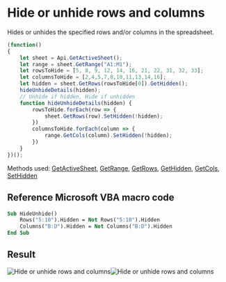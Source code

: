 # Hide or unhide rows and columns

Hides or unhides the specified rows and/or columns in the spreadsheet.

<!-- This code snippet is shown in the screenshot. -->

<!-- eslint-skip -->

```ts
(function()
{
    let sheet = Api.GetActiveSheet();
    let range = sheet.GetRange("A1:M1");
    let rowsToHide = [5, 8, 9, 12, 14, 16, 21, 22, 31, 32, 33];
    let columnsToHide = [2,4,5,7,8,10,11,13,14,16];
    let hidden = sheet.GetRows(rowsToHide[0]).GetHidden();
    hideUnhideDetails(hidden);
    // Unhide if hidden, Hide if unhidden
    function hideUnhideDetails(hidden) {
        rowsToHide.forEach(row => {
            sheet.GetRows(row).SetHidden(!hidden);
        })
        columnsToHide.forEach(column => {
            range.GetCols(column).SetHidden(!hidden);
        })
    }
})();
```

Methods used: [GetActiveSheet](/site/docs/office-api/usage-api/spreadsheet-api/Api/Methods/GetActiveSheet.md), [GetRange](/site/docs/office-api/usage-api/spreadsheet-api/ApiWorksheet/Methods/GetRange.md), [GetRows](/site/docs/office-api/usage-api/spreadsheet-api/ApiWorksheet/Methods/GetRows.md), [GetHidden](/site/docs/office-api/usage-api/spreadsheet-api/ApiRange/Methods/GetHidden.md), [GetCols](/site/docs/office-api/usage-api/spreadsheet-api/ApiRange/Methods/GetCols.md), [SetHidden](/site/docs/office-api/usage-api/spreadsheet-api/ApiRange/Methods/SetHidden.md)

## Reference Microsoft VBA macro code

<!-- code generated with AI -->

```vb
Sub HideUnhide()
    Rows("5:10").Hidden = Not Rows("5:10").Hidden
    Columns("B:D").Hidden = Not Columns("B:D").Hidden
End Sub
```

## Result

<!-- imgpath -->

![Hide or unhide rows and columns](/assets/images/plugins/hide-unhide-rows-columns.png#gh-light-mode-only)![Hide or unhide rows and columns](/assets/images/plugins/hide-unhide-rows-columns.dark.png#gh-dark-mode-only)
